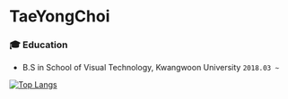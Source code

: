 <!--
**rktn0905/TaeYongChoi** is a ✨ _special_ ✨ repository because its `README.md` (this file) appears on your GitHub profile.
Here are some ideas to get you started:
- 🔭 I’m currently working on ...
- 🌱 I’m currently learning ...
- 👯 I’m looking to collaborate on ...
- 🤔 I’m looking for help with ...
- 💬 Ask me about ...
- 📫 How to reach me: ...
- 😄 Pronouns: ...
- ⚡ Fun fact: ...
-->
# TaeYongChoi


### :mortar_board: Education
- B.S in School of Visual Technology, Kwangwoon University ```2018.03 ~ ```



[![Top Langs](https://github-readme-stats.vercel.app/api/top-langs/?username=rktn0905&exclude_repo=Tensorflow-CNN&layout=compact)](https://github.com/anuraghazra/github-readme-stats)
